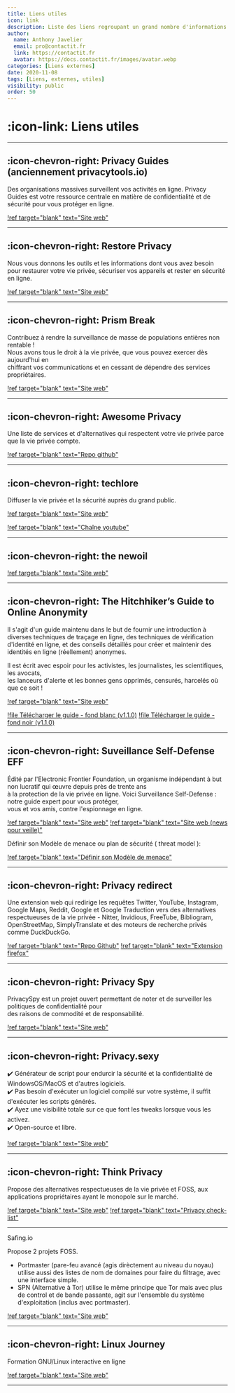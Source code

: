 ```yaml
---
title: Liens utiles
icon: link
description: Liste des liens regroupant un grand nombre d'informations sur la sécurité, la vie privée, les failles de securitée etc...
author:
  name: Anthony Javelier
  email: pro@contactit.fr 
  link: https://contactit.fr
  avatar: https://docs.contactit.fr/images/avatar.webp
categories: [Liens externes]
date: 2020-11-08
tags: [Liens, externes, utiles]
visibility: public
order: 50
---
```


# :icon-link: Liens utiles

---

## :icon-chevron-right: Privacy Guides (anciennement privacytools.io)  

Des organisations massives surveillent vos activités en ligne. Privacy Guides est votre ressource centrale en matière de confidentialité et de sécurité pour vous protéger en ligne.  

[!ref target="blank" text="Site web"](https://www.privacyguides.org/)

---

## :icon-chevron-right: Restore Privacy  

Nous vous donnons les outils et les informations dont vous avez besoin pour restaurer votre vie privée, sécuriser vos appareils et rester en sécurité en ligne.  

[!ref target="blank" text="Site web"](https://restoreprivacy.com/)

---

## :icon-chevron-right: Prism Break  

Contribuez à rendre la surveillance de masse de populations entières non rentable !  
Nous avons tous le droit à la vie privée, que vous pouvez exercer dès aujourd'hui en  
chiffrant vos communications et en cessant de dépendre des services propriétaires.  

[!ref target="blank" text="Site web"](https://prism-break.org/)

---

## :icon-chevron-right: Awesome Privacy  

Une liste de services et d'alternatives qui respectent votre vie privée parce que la vie privée compte.  

[!ref target="blank" text="Repo github"](https://github.com/pluja/awesome-privacy#file-management-and-sharing)

---

## :icon-chevron-right: techlore  

Diffuser la vie privée et la sécurité auprès du grand public.  

[!ref target="blank" text="Site web"](https://techlore.tech/)  

[!ref target="blank" text="Chaîne youtube"](https://www.youtube.com/channel/UCs6KfncB4OV6Vug4o_bzijg)

---

## :icon-chevron-right: the newoil  

[!ref target="blank" text="Site web"](https://thenewoil.org)

---

## :icon-chevron-right: The Hitchhiker’s Guide to Online Anonymity  

Il s'agit d'un guide maintenu dans le but de fournir une introduction à diverses techniques de traçage en ligne,
des techniques de vérification d'identité en ligne, et des conseils détaillés pour créer et maintenir des identités en ligne
(réellement) anonymes.  

Il est écrit avec espoir pour les activistes, les journalistes, les scientifiques, les avocats,  
les lanceurs d'alerte et les bonnes gens opprimés, censurés, harcelés où que ce soit !  

[!ref target="blank" text="Site web"](https://anonymousplanet.org/)

[!file Télécharger le guide - fond blanc (v1.1.0)](https://contactit.fr/The_Hitchhikers_Guide_light.pdf)
[!file Télécharger le guide - fond noir (v1.1.0)](https://contactit.fr/The_Hitchhikers_Guide_black.pdf)

---

## :icon-chevron-right: Suveillance Self-Defense EFF  

Édité par l'Electronic Frontier Foundation, un organisme indépendant à but non lucratif qui œuvre depuis près de trente ans  
à la protection de la vie privée en ligne. Voici Surveillance Self-Defense : notre guide expert pour vous protéger,  
vous et vos amis, contre l'espionnage en ligne.  

[!ref target="blank" text="Site web"](https://ssd.eff.org/)
[!ref target="blank" text="Site web (news pour veille)"](https://www.eff.org/fr/deeplinks)

Définir son Modèle de menace ou plan de sécurité ( threat model ):  

[!ref target="blank" text="Définir son Modèle de menace"](https://ssd.eff.org/fr/module/votre-plan-de-s%C3%A9curit%C3%A9)

---

## :icon-chevron-right: Privacy redirect 
 
Une extension web qui redirige les requêtes Twitter, YouTube, Instagram, Google Maps, Reddit, Google et
Google Traduction vers des alternatives respectueuses de la vie privée - Nitter, Invidious, FreeTube, Bibliogram,
OpenStreetMap, SimplyTranslate et des moteurs de recherche privés comme DuckDuckGo.  

[!ref target="blank" text="Repo Github"](https://github.com/SimonBrazell/privacy-redirect)
[!ref target="blank" text="Extension firefox"](https://addons.mozilla.org/en-US/firefox/addon/privacy-redirect/)

---

## :icon-chevron-right: Privacy Spy 
 
PrivacySpy est un projet ouvert permettant de noter et de surveiller les politiques de confidentialité pour  
des raisons de commodité et de responsabilité.  

[!ref target="blank" text="Site web"](https://privacyspy.org/)

---


## :icon-chevron-right: Privacy.sexy

✔️ Générateur de script pour endurcir la sécurité et la confidentialité de WindowsOS/MacOS et d'autres logiciels.  
✔️ Pas besoin d'exécuter un logiciel compilé sur votre système, il suffit d'exécuter les scripts générés.  
✔️ Ayez une visibilité totale sur ce que font les tweaks lorsque vous les activez.  
✔️ Open-source et libre.  

[!ref target="blank" text="Site web"](https://privacy.sexy/)

---

## :icon-chevron-right: Think Privacy  

Propose des alternatives respectueuses de la vie privée et FOSS, aux applications propriétaires ayant le monopole sur le marché.  

[!ref target="blank" text="Site web"](https://thinkprivacy.ch/)
[!ref target="blank" text="Privacy check-list"](https://thinkprivacy.ch/checklist/)

---

Safing.io

Propose 2 projets FOSS.

- Portmaster (pare-feu avancé (agis dirèctement au niveau du noyau) utilise aussi des listes de nom de domaines pour faire du filtrage, avec une interface simple.  
- SPN (Alternative à Tor) utilise le même principe que Tor mais avec plus de control et de bande passante, agit sur l'ensemble du système d'exploitation (inclus avec portmaster).  

[!ref target="blank" text="Site web"](https://safing.io/portmaster/)

---

## :icon-chevron-right: Linux Journey  

Formation GNU/Linux interactive en ligne  

[!ref target="blank" text="Site web"](https://linuxjourney.com/)

---




